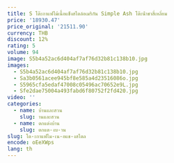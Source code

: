```yaml
---
title: S โต๊ะกาแฟไม้เนื้อแข็งสไตล์อเมริกัน Simple Ash โต๊ะน้ําชาสี่เหลี่ยม
price: '18930.47'
price_original: '21511.90'
currency: THB
discount: 12%
rating: 5
volume: 94
image: S5b4a52ac6d404af7af76d32b81c138b10.jpg
images:
  - S5b4a52ac6d404af7af76d32b81c138b10.jpg
  - Sa3b0561acee945bf8e585a4d23516086o.jpg
  - S5965cfa5edaf47008c05496ac70652e9L.jpg
  - Sfe2dae75004a493fabd6f80752f2fd420.jpg
video: ''
categories:
  - name: บ้านและสวน
    slug: านและสวน
  - name: ตกแต่งบ้าน
    slug: ตกแต-งบ-าน
slug: โต-ะกาแฟไม-เน-อแข-งสไตล
encode: oEeXWps
lang: th
---
```

  